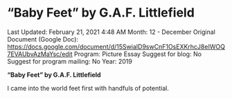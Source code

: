 # “Baby Feet” by G.A.F. Littlefield

Last Updated: February 21, 2021 4:48 AM
Month: 12 - December
Original Document (Google Doc): https://docs.google.com/document/d/15SwiaID9swCnF1OsEXKrhcJ8eIWOQ7EVAUbvAzMaYsc/edit
Program: Picture Essay
Suggest for blog: No
Suggest for program mailing: No
Year: 2019

**“Baby Feet” by G.A.F. Littlefield**

I came into the world feet first with handfuls of potential.
